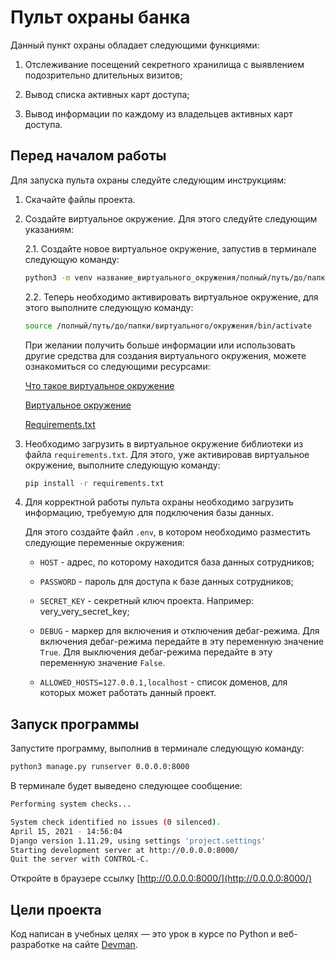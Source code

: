 # Пульт охраны банка

Данный пункт охраны обладает следующими функциями:

1. Отслеживание посещений секретного хранилища с 
   выявлением подозрительно длительных визитов;
   
2. Вывод списка активных карт доступа;

3. Вывод информации по каждому из владельцев
активных карт доступа.
   
## Перед началом работы

Для запуска пульта охраны следуйте следующим инструкциям:

1. Скачайте файлы проекта.

2. Создайте виртуальное окружение.
Для этого следуйте следующим указаниям:

    2.1. Создайте новое виртуальное окружение, запустив 
   в терминале следующую команду:
   
    ```bash
    python3 -m venv название_виртуального_окружения/полный/путь/до/папки/виртуального/окружения
    ```

    2.2. Теперь необходимо активировать виртуальное окружение, 
   для этого выполните следующую команду:
   
    ```bash
    source /полный/путь/до/папки/виртуального/окружения/bin/activate
    ```
    При желании получить больше информации или 
    использовать другие средства для создания виртуального окружения,
    можете ознакомиться со следующими ресурсами:
    
   [Что такое виртуальное окружение](https://devman.org/qna/12/chto-takoe-virtualnoe/)
    
   [Виртуальное окружение](https://devman.org/encyclopedia/pip/pip_virtualenv/)
    
   [Requirements.txt](https://pip.pypa.io/en/stable/user_guide/#requirements-files)

3. Необходимо загрузить в виртуальное окружение библиотеки 
   из файла `requirements.txt`. 
Для этого, уже активировав виртуальное окружение, 
   выполните следующую команду:

    ```bash
    pip install -r requirements.txt
    ```
4. Для корректной работы пульта охраны необходимо загрузить 
   информацию, требуемую для подключения базы данных.
   
   Для этого создайте файл `.env`, в котором необходимо разместить 
следующие переменные окружения:
   - `HOST` - адрес, по которому находится база данных сотрудников;
   - `PASSWORD` - пароль для доступа к базе данных сотрудников;
   - `SECRET_KEY` - секретный ключ проекта. Например: very_very_secret_key;
   - `DEBUG` - маркер для включения и отключения дебаг-режима.
     Для включения дебаг-режима передайте в эту переменную значение `True`.
     Для выключения дебаг-режима передайте в эту переменную значение `False`.
      
   - `ALLOWED_HOSTS=127.0.0.1,localhost` - список доменов, для которых может работать данный проект.
   
## Запуск программы
Запустите программу, выполнив в терминале следующую команду:

```bash
python3 manage.py runserver 0.0.0.0:8000
```

В терминале будет выведено следующее сообщение:
```bash
Performing system checks...

System check identified no issues (0 silenced).
April 15, 2021 - 14:56:04
Django version 1.11.29, using settings 'project.settings'
Starting development server at http://0.0.0.0:8000/
Quit the server with CONTROL-C.
```

Откройте в браузере ссылку [http://0.0.0.0:8000/](http://0.0.0.0:8000/)

## Цели проекта

Код написан в учебных целях — это урок в курсе по Python и веб-разработке на сайте [Devman](https://dvmn.org).
